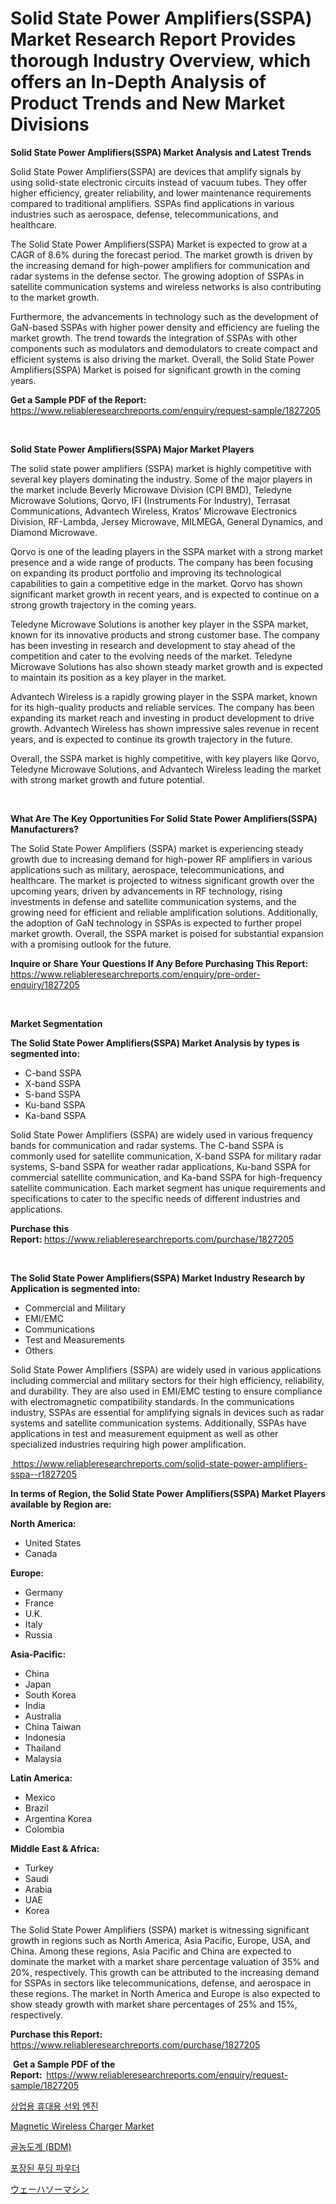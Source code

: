 <p><h1>Solid State Power Amplifiers(SSPA) Market Research Report Provides thorough Industry Overview, which offers an In-Depth Analysis of Product Trends and New Market Divisions</h1></p><p><strong>Solid State Power Amplifiers(SSPA) Market Analysis and Latest Trends</strong></p>
<p><p>Solid State Power Amplifiers(SSPA) are devices that amplify signals by using solid-state electronic circuits instead of vacuum tubes. They offer higher efficiency, greater reliability, and lower maintenance requirements compared to traditional amplifiers. SSPAs find applications in various industries such as aerospace, defense, telecommunications, and healthcare.</p><p>The Solid State Power Amplifiers(SSPA) Market is expected to grow at a CAGR of 8.6% during the forecast period. The market growth is driven by the increasing demand for high-power amplifiers for communication and radar systems in the defense sector. The growing adoption of SSPAs in satellite communication systems and wireless networks is also contributing to the market growth.</p><p>Furthermore, the advancements in technology such as the development of GaN-based SSPAs with higher power density and efficiency are fueling the market growth. The trend towards the integration of SSPAs with other components such as modulators and demodulators to create compact and efficient systems is also driving the market. Overall, the Solid State Power Amplifiers(SSPA) Market is poised for significant growth in the coming years.</p></p>
<p><strong>Get a Sample PDF of the Report:&nbsp;</strong> <a href="https://www.reliableresearchreports.com/enquiry/request-sample/1827205">https://www.reliableresearchreports.com/enquiry/request-sample/1827205</a></p>
<p>&nbsp;</p>
<p><strong>Solid State Power Amplifiers(SSPA) Major Market Players</strong></p>
<p><p>The solid state power amplifiers (SSPA) market is highly competitive with several key players dominating the industry. Some of the major players in the market include Beverly Microwave Division (CPI BMD), Teledyne Microwave Solutions, Qorvo, IFI (Instruments For Industry), Terrasat Communications, Advantech Wireless, Kratos’ Microwave Electronics Division, RF-Lambda, Jersey Microwave, MILMEGA, General Dynamics, and Diamond Microwave.</p><p>Qorvo is one of the leading players in the SSPA market with a strong market presence and a wide range of products. The company has been focusing on expanding its product portfolio and improving its technological capabilities to gain a competitive edge in the market. Qorvo has shown significant market growth in recent years, and is expected to continue on a strong growth trajectory in the coming years.</p><p>Teledyne Microwave Solutions is another key player in the SSPA market, known for its innovative products and strong customer base. The company has been investing in research and development to stay ahead of the competition and cater to the evolving needs of the market. Teledyne Microwave Solutions has also shown steady market growth and is expected to maintain its position as a key player in the market.</p><p>Advantech Wireless is a rapidly growing player in the SSPA market, known for its high-quality products and reliable services. The company has been expanding its market reach and investing in product development to drive growth. Advantech Wireless has shown impressive sales revenue in recent years, and is expected to continue its growth trajectory in the future.</p><p>Overall, the SSPA market is highly competitive, with key players like Qorvo, Teledyne Microwave Solutions, and Advantech Wireless leading the market with strong market growth and future potential.</p></p>
<p>&nbsp;</p>
<p><strong>What Are The Key Opportunities For Solid State Power Amplifiers(SSPA) Manufacturers?</strong></p>
<p><p>The Solid State Power Amplifiers (SSPA) market is experiencing steady growth due to increasing demand for high-power RF amplifiers in various applications such as military, aerospace, telecommunications, and healthcare. The market is projected to witness significant growth over the upcoming years, driven by advancements in RF technology, rising investments in defense and satellite communication systems, and the growing need for efficient and reliable amplification solutions. Additionally, the adoption of GaN technology in SSPAs is expected to further propel market growth. Overall, the SSPA market is poised for substantial expansion with a promising outlook for the future.</p></p>
<p><strong>Inquire or Share Your Questions If Any Before Purchasing This Report:</strong> <a href="https://www.reliableresearchreports.com/enquiry/pre-order-enquiry/1827205">https://www.reliableresearchreports.com/enquiry/pre-order-enquiry/1827205</a></p>
<p>&nbsp;</p>
<p><strong>Market Segmentation</strong></p>
<p><strong>The Solid State Power Amplifiers(SSPA) Market Analysis by types is segmented into:</strong></p>
<p><ul><li>C-band SSPA</li><li>X-band SSPA</li><li>S-band SSPA</li><li>Ku-band SSPA</li><li>Ka-band SSPA</li></ul></p>
<p><p>Solid State Power Amplifiers (SSPA) are widely used in various frequency bands for communication and radar systems. The C-band SSPA is commonly used for satellite communication, X-band SSPA for military radar systems, S-band SSPA for weather radar applications, Ku-band SSPA for commercial satellite communication, and Ka-band SSPA for high-frequency satellite communication. Each market segment has unique requirements and specifications to cater to the specific needs of different industries and applications.</p></p>
<p><strong>Purchase this Report:&nbsp;</strong><a href="https://www.reliableresearchreports.com/purchase/1827205">https://www.reliableresearchreports.com/purchase/1827205</a></p>
<p>&nbsp;</p>
<p><strong>The Solid State Power Amplifiers(SSPA) Market Industry Research by Application is segmented into:</strong></p>
<p><ul><li>Commercial and Military</li><li>EMI/EMC</li><li>Communications</li><li>Test and Measurements</li><li>Others</li></ul></p>
<p><p>Solid State Power Amplifiers (SSPA) are widely used in various applications including commercial and military sectors for their high efficiency, reliability, and durability. They are also used in EMI/EMC testing to ensure compliance with electromagnetic compatibility standards. In the communications industry, SSPAs are essential for amplifying signals in devices such as radar systems and satellite communication systems. Additionally, SSPAs have applications in test and measurement equipment as well as other specialized industries requiring high power amplification.</p></p>
<p><a href="https://www.reliableresearchreports.com/solid-state-power-amplifiers-sspa--r1827205">&nbsp;https://www.reliableresearchreports.com/solid-state-power-amplifiers-sspa--r1827205</a></p>
<p><strong>In terms of Region, the Solid State Power Amplifiers(SSPA) Market Players available by Region are:</strong></p>
<p>
    <p> <strong> North America: </strong>
        <ul>
            <li>United States</li>
            <li>Canada</li>
        </ul>
        </p> 
    <p> <strong> Europe: </strong>
        <ul>
            <li>Germany</li>
            <li>France</li>
            <li>U.K.</li>
            <li>Italy</li>
            <li>Russia</li>
        </ul>
        </p> 
    <p> <strong> Asia-Pacific: </strong>
        <ul>
            <li>China</li>
            <li>Japan</li>
            <li>South Korea</li>
            <li>India</li>
            <li>Australia</li>
            <li>China Taiwan</li>
            <li>Indonesia</li>
            <li>Thailand</li>
            <li>Malaysia</li>
        </ul>
        </p> 
    <p> <strong> Latin America: </strong>
        <ul>
            <li>Mexico</li>
            <li>Brazil</li>
            <li>Argentina Korea</li>
            <li>Colombia</li>
        </ul>
        </p> 
    <p> <strong> Middle East & Africa: </strong>
        <ul>
            <li>Turkey</li>
            <li>Saudi</li>
            <li>Arabia</li>
            <li>UAE</li>
            <li>Korea</li>
        </ul>
    </p>
    </p>
<p><p>The Solid State Power Amplifiers (SSPA) market is witnessing significant growth in regions such as North America, Asia Pacific, Europe, USA, and China. Among these regions, Asia Pacific and China are expected to dominate the market with a market share percentage valuation of 35% and 20%, respectively. This growth can be attributed to the increasing demand for SSPAs in sectors like telecommunications, defense, and aerospace in these regions. The market in North America and Europe is also expected to show steady growth with market share percentages of 25% and 15%, respectively.</p></p>
<p><strong>Purchase this Report: </strong><a href="https://www.reliableresearchreports.com/purchase/1827205">https://www.reliableresearchreports.com/purchase/1827205</a></p>
<p>&nbsp;<strong>Get a Sample PDF of the Report:&nbsp;&nbsp;</strong><a href="https://www.reliableresearchreports.com/enquiry/request-sample/1827205">https://www.reliableresearchreports.com/enquiry/request-sample/1827205</a></p>
<p><strong></strong></p>
<p><p><a href="https://github.com/rsg307664904/Market-Research-Report-List-2/blob/main/9690897157773.md">상업용 휴대용 선외 엔진</a></p><p><a href="https://github.com/aafbctfl75/Market-Research-Report-List-1/blob/main/magnetic-wireless-charger-market.md">Magnetic Wireless Charger Market</a></p><p><a href="https://medium.com/@maksymilianbaran1901/%EA%B3%A8%EB%B0%80%EB%8F%84%EA%B3%84-%EC%8B%9C%EC%9E%A5-%EC%8B%AC%EC%B8%B5-%EB%B6%84%EC%84%9D-%ED%8A%B8%EB%A0%8C%EB%93%9C-%EC%8B%9C%EC%9E%A5-%EC%84%B8%EB%B6%84%ED%99%94-%EA%B2%BD%EC%9F%81-%EB%B6%84%EC%84%9D-1309e6392a3b">골농도계 (BDM)</a></p><p><a href="https://github.com/muchswr/Market-Research-Report-List-1/blob/main/5854458157772.md">포장된 푸딩 파우더</a></p><p><a href="https://github.com/FredaJerde/Market-Research-Report-List-1/blob/main/5154485148479.md">ウェーハソーマシン</a></p></p>